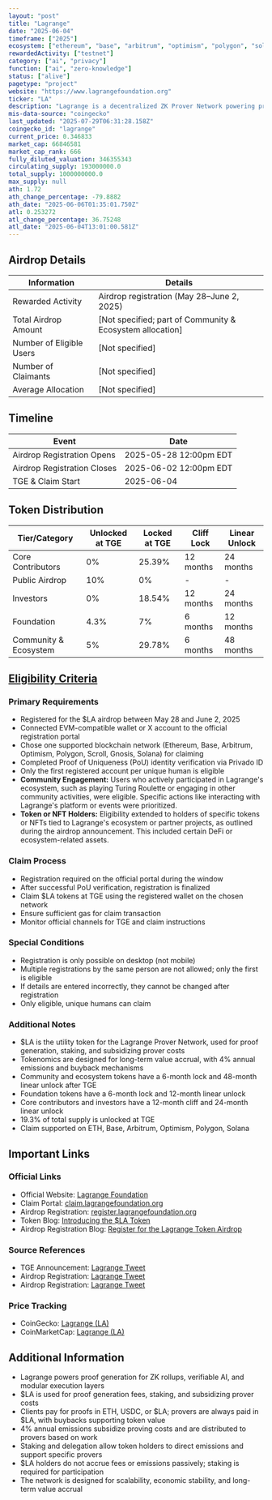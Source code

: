 ```yaml
---
layout: "post"
title: "Lagrange"
date: "2025-06-04"
timeframe: ["2025"]
ecosystem: ["ethereum", "base", "arbitrum", "optimism", "polygon", "solana"]
rewardedActivity: ["testnet"]
category: ["ai", "privacy"]
function: ["ai", "zero-knowledge"]
status: ["alive"]
pagetype: "project"
website: "https://www.lagrangefoundation.org"
ticker: "LA"
description: "Lagrange is a decentralized ZK Prover Network powering proof generation for ZK rollups, verifiable AI, and modular execution, with a focus on scalable, privacy-preserving cryptographic proofs."
mis-data-source: "coingecko"
last_updated: "2025-07-29T06:31:28.158Z"
coingecko_id: "lagrange"
current_price: 0.346833
market_cap: 66846581
market_cap_rank: 666
fully_diluted_valuation: 346355343
circulating_supply: 193000000.0
total_supply: 1000000000.0
max_supply: null
ath: 1.72
ath_change_percentage: -79.8882
ath_date: "2025-06-06T01:35:01.750Z"
atl: 0.253272
atl_change_percentage: 36.75248
atl_date: "2025-06-04T13:01:00.581Z"
---
```


## Airdrop Details

| Information              | Details                                                     |
| ------------------------ | ----------------------------------------------------------- |
| Rewarded Activity        | Airdrop registration (May 28–June 2, 2025)                  |
| Total Airdrop Amount     | [Not specified; part of Community & Ecosystem allocation]   |
| Number of Eligible Users | [Not specified]                                             |
| Number of Claimants      | [Not specified]                                             |
| Average Allocation       | [Not specified]                                             |

## Timeline

| Event               | Date                                           |
| ------------------- | ---------------------------------------------- |
| Airdrop Registration Opens | 2025-05-28 12:00pm EDT                  |
| Airdrop Registration Closes| 2025-06-02 12:00pm EDT                  |
| TGE & Claim Start   | 2025-06-04                                     |

## Token Distribution

| Tier/Category            | Unlocked at TGE | Locked at TGE | Cliff Lock   | Linear Unlock   |
| ------------------------ | ---------------| ------------- | ------------ | -------------- |
| Core Contributors        | 0%             | 25.39%        | 12 months    | 24 months      |
| Public Airdrop           | 10%            | 0%            | -            | -              |
| Investors                | 0%             | 18.54%        | 12 months    | 24 months      |
| Foundation               | 4.3%           | 7%            | 6 months     | 12 months      |
| Community & Ecosystem    | 5%             | 29.78%        | 6 months     | 48 months      |

## [Eligibility Criteria](https://www.lagrangefoundation.org/blog/register-for-the-la-token-airdrop)

### Primary Requirements

- Registered for the $LA airdrop between May 28 and June 2, 2025
- Connected EVM-compatible wallet or X account to the official registration portal
- Chose one supported blockchain network (Ethereum, Base, Arbitrum, Optimism, Polygon, Scroll, Gnosis, Solana) for claiming
- Completed Proof of Uniqueness (PoU) identity verification via Privado ID
- Only the first registered account per unique human is eligible
- **Community Engagement:** Users who actively participated in Lagrange's ecosystem, such as playing Turing Roulette or engaging in other community activities, were eligible. Specific actions like interacting with Lagrange's platform or events were prioritized.
- **Token or NFT Holders:** Eligibility extended to holders of specific tokens or NFTs tied to Lagrange's ecosystem or partner projects, as outlined during the airdrop announcement. This included certain DeFi or ecosystem-related assets.

### Claim Process

- Registration required on the official portal during the window
- After successful PoU verification, registration is finalized
- Claim $LA tokens at TGE using the registered wallet on the chosen network
- Ensure sufficient gas for claim transaction
- Monitor official channels for TGE and claim instructions

### Special Conditions

- Registration is only possible on desktop (not mobile)
- Multiple registrations by the same person are not allowed; only the first is eligible
- If details are entered incorrectly, they cannot be changed after registration
- Only eligible, unique humans can claim

### Additional Notes

- $LA is the utility token for the Lagrange Prover Network, used for proof generation, staking, and subsidizing prover costs
- Tokenomics are designed for long-term value accrual, with 4% annual emissions and buyback mechanisms
- Community and ecosystem tokens have a 6-month lock and 48-month linear unlock after TGE
- Foundation tokens have a 6-month lock and 12-month linear unlock
- Core contributors and investors have a 12-month cliff and 24-month linear unlock
- 19.3% of total supply is unlocked at TGE
- Claim supported on ETH, Base, Arbitrum, Optimism, Polygon, Solana

## Important Links

### Official Links

- Official Website: [Lagrange Foundation](https://www.lagrangefoundation.org)
- Claim Portal: [claim.lagrangefoundation.org](http://claim.lagrangefoundation.org)
- Airdrop Registration: [register.lagrangefoundation.org](http://register.lagrangefoundation.org)
- Token Blog: [Introducing the $LA Token](https://www.lagrangefoundation.org/blog/introducing-the-lagrange-token)
- Airdrop Registration Blog: [Register for the Lagrange Token Airdrop](https://www.lagrangefoundation.org/blog/register-for-the-la-token-airdrop)

### Source References

- TGE Announcement: [Lagrange Tweet](https://x.com/LagrangeFndn/status/1930233079915831457)
- Airdrop Registration: [Lagrange Tweet](https://x.com/LagrangeFndn/status/1930735918668976609)
- Airdrop Registration: [Lagrange Tweet](https://x.com/LagrangeFndn/status/1927758012615205180)

### Price Tracking

- CoinGecko: [Lagrange (LA)](https://www.coingecko.com/en/coins/lagrange)
- CoinMarketCap: [Lagrange (LA)](https://coinmarketcap.com/currencies/lagrange/)

## Additional Information

- Lagrange powers proof generation for ZK rollups, verifiable AI, and modular execution layers
- $LA is used for proof generation fees, staking, and subsidizing prover costs
- Clients pay for proofs in ETH, USDC, or $LA; provers are always paid in $LA, with buybacks supporting token value
- 4% annual emissions subsidize proving costs and are distributed to provers based on work
- Staking and delegation allow token holders to direct emissions and support specific provers
- $LA holders do not accrue fees or emissions passively; staking is required for participation
- The network is designed for scalability, economic stability, and long-term value accrual